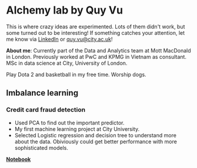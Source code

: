 # Alchemy lab by Quy Vu
This is where crazy ideas are experimented. Lots of them didn't work, but some turned out to be interesting! If something catches your attention, let me know via [LinkedIn](https://www.linkedin.com/in/quyvx/) or quy.vu@city.ac.uk!

<b> About me</b>: Currently part of the Data and Analytics team at Mott MacDonald in London. Previously worked at PwC and KPMG in Vietnam as consultant. MSc in data science at City, University of London.  

Play Dota 2 and basketball in my free time. Worship dogs.

## Imbalance learning
### Credit card fraud detection
- Used PCA to find out the important predictor. 
- My first machine learning project at City University. 
- Selected Logistic regression and decision tree to understand more about the data. Obiviously could get better performance with more sophisticated models.

<b>[Notebook](https://github.com/quyvx/Alchemy/blob/master/City/Courseworks/Credit%20card%20fraud%20detection%20with%20Logistic%20Regression%20and%20Decision%20Tree/Submission.ipynb)</b>



